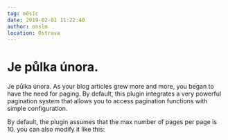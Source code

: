 ```yaml
---
tag: měsíc
date: 2019-02-01 11:22:40
author: onslm
location: Ostrava
---
```


# Je půlka února.

Je půlka února. As your blog articles grew more and more, you began to have the need for paging. By default, this plugin integrates a very powerful pagination system that allows you to access pagination functions with simple configuration.

By default, the plugin assumes that the max number of pages per page is 10. you can also modify it like this:
